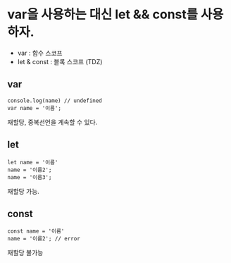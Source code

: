 # var을 사용하는 대신 let && const를 사용하자.

- var : 함수 스코프
- let & const : 블록 스코프 (TDZ)


## var

```
console.log(name) // undefined
var name = '이름';
```

재할당, 중복선언을 계속할 수 있다.

## let
```
let name = '이름'
name = '이름2';
name = '이름3';
```
재할당 가능.

## const

```
const name = '이름'
name = '이름2'; // error
```
재할당 불가능
